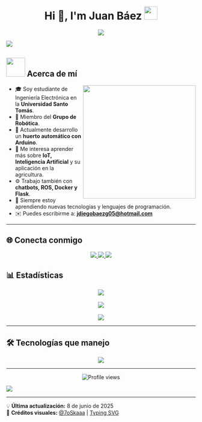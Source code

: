 <!-- Encabezado animado -->
<h1 align="center">Hi 👋, I'm Juan Báez <img src="https://media.giphy.com/media/hvRJCLFzcasrR4ia7z/giphy.gif" width="35"></h1>

<p align="center">
  <a href="https://github.com/DenverCoder1/readme-typing-svg">
    <img src="https://readme-typing-svg.herokuapp.com?font=Fira+Code&size=24&pause=1000&color=F7DE1A&width=700&lines=Estudiante+de+Ingeniería+Electrónica;Apasionado+por+IoT+y+la+IA;Desarrollando+un+huerto+inteligente+con+Arduino;Fan+de+la+tecnología+y+el+campo;Siempre+aprendiendo+nuevas+cosas...">
  </a>
</p>


<img src="https://user-images.githubusercontent.com/73097560/115834477-dbab4500-a447-11eb-908a-139a6edaec5c.gif">


## <picture><img src="https://github.com/7oSkaaa/7oSkaaa/blob/main/Images/about_me.gif?raw=true" width="50px"></picture> Acerca de mí

<picture><img align="right" src="https://github.com/7oSkaaa/7oSkaaa/blob/main/Images/Right_Side.gif?raw=true" width="300px"></picture>

- 🎓 Soy estudiante de Ingeniería Electrónica en la **Universidad Santo Tomás**.
- 🤖 Miembro del **Grupo de Robótica**.
- 🌱 Actualmente desarrollo un **huerto automático con Arduino**.
- 💬 Me interesa aprender más sobre **IoT, Inteligencia Artificial** y su aplicación en la agricultura.
- ⚙️ Trabajo también con **chatbots, ROS, Docker y Flask**.
- 📘 Siempre estoy aprendiendo nuevas tecnologías y lenguajes de programación.
- ✉️ Puedes escribirme a: **jdiegobaezg05@hotmail.com**

<!-- Divider -->
---

<!-- Redes sociales -->
## 🌐 Conecta conmigo

<p align="center">
  <a href="https://www.linkedin.com/in/juan-diego-baez-guerrero-232a25335/">
    <img src="https://img.icons8.com/doodle/48/000000/linkedin--v2.png"/>
  </a>
  <a href="https://github.com/50DIEGO04">
    <img src="https://img.icons8.com/doodle/48/000000/github--v1.png"/>
  </a>
  <a href="https://www.instagram.com/50diego04?igsh=MzB6bW9sNjNyNGQw">
    <img src="https://img.icons8.com/doodle/48/000000/instagram-new--v2.png"/>
  </a>

</p>


## 📊 Estadísticas

<p align="center">
  <img src="https://github-readme-stats.vercel.app/api?username=50DIEGO04&theme=tokyonight&show_icons=true&count_private=true" />
  <br><br>
  <img src="https://github-readme-streak-stats.herokuapp.com/?user=50DIEGO04&theme=tokyonight&hide_border=true" />
  <br><br>
  <img src="https://github-readme-stats.anuraghazra1.vercel.app/api/top-langs/?username=50DIEGO04&layout=compact&theme=tokyonight&hide_border=true&langs_count=10"/>
</p>

<!-- Divider -->
---

<!-- Tecnologías -->
## 🛠️ Tecnologías que manejo

<p align="center">
  <a href="https://skillicons.dev">
    <img src="https://skillicons.dev/icons?i=python,c,cpp,arduino,flask,docker,linux,github,git,vscode,ros,html" />
  </a>
</p>

<!-- Divider -->
---

<!-- Contador de visitas -->
<p align="center">
  <img src="https://komarev.com/ghpvc/?username=50DIEGO04&label=Profile%20views&color=0e75b6&style=plastic" alt="Profile views"/>
</p>

<!-- Divider final -->
<img src="https://user-images.githubusercontent.com/73097560/115834477-dbab4500-a447-11eb-908a-139a6edaec5c.gif">

---

💡 **Última actualización:** 8 de junio de 2025  
🎨 **Créditos visuales:** [@7oSkaaa](https://github.com/7oSkaaa) | [Typing SVG](https://github.com/DenverCoder1/readme-typing-svg)
